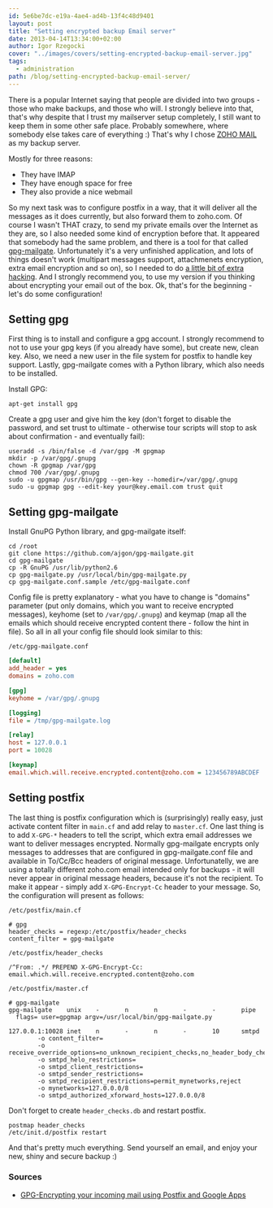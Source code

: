 ```yaml
---
id: 5e6be7dc-e19a-4ae4-ad4b-13f4c48d9401
layout: post
title: "Setting encrypted backup Email server"
date: 2013-04-14T13:34:00+02:00
author: Igor Rzegocki
cover: "../images/covers/setting-encrypted-backup-email-server.jpg"
tags:
  - administration
path: /blog/setting-encrypted-backup-email-server/
---
```


There is a popular Internet saying that people are divided into two groups -
those who make backups, and those who will. I strongly believe into that,
that's why despite that I trust my mailserver setup completely, I still want to
keep them in some other safe place. Probably somewhere, where somebody else
takes care of everything :) That's why I chose
[ZOHO MAIL](https://mail.zoho.com/) as my backup server.

<!--more-->

Mostly for three reasons:

* They have IMAP
* They have enough space for free
* They also provide a nice webmail

So my next task was to configure postfix in a way, that it will deliver all the
messages as it does currently, but also forward them to zoho.com. Of course I
wasn't THAT crazy, to send my private emails over the Internet as they are, so
I also needed some kind of encryption before that. It appeared that somebody
had the same problem, and there is a tool for that called
[gpg-mailgate](https://code.google.com/archive/p/gpg-mailgate/). Unfortunately it's a
very unfinished application, and lots of things doesn't work (multipart
messages support, attachmenets encryption, extra email encryption and so on),
so I needed to do
[a little bit of extra hacking](https://github.com/ajgon/gpg-mailgate). And I
strongly recommend you, to use my version if you thinking about encrypting your
email out of the box. Ok, that's for the beginning - let's do some
configuration!

## Setting gpg

First thing is to install and configure a gpg account. I strongly recommend to
not to use your gpg keys (if you already have some), but create new, clean key.
Also, we need a new user in the file system for postfix to handle key support.
Lastly, gpg-mailgate comes with a Python library, which also needs to be
installed.

Install GPG:

```bash{promptUser: root}
apt-get install gpg
```

Create a gpg user and give him the key (don't forget to disable the password,
and set trust to ultimate - otherwise tour scripts will stop to ask about
confirmation - and eventually fail):

```bash{promptUser: root}
useradd -s /bin/false -d /var/gpg -M gpgmap
mkdir -p /var/gpg/.gnupg
chown -R gpgmap /var/gpg
chmod 700 /var/gpg/.gnupg
sudo -u gpgmap /usr/bin/gpg --gen-key --homedir=/var/gpg/.gnupg
sudo -u gpgmap gpg --edit-key your@key.email.com trust quit
```

## Setting gpg-mailgate

Install GnuPG Python library, and gpg-mailgate itself:

```bash{promptUser: root}
cd /root
git clone https://github.com/ajgon/gpg-mailgate.git
cd gpg-mailgate
cp -R GnuPG /usr/lib/python2.6
cp gpg-mailgate.py /usr/local/bin/gpg-mailgate.py
cp gpg-mailgate.conf.sample /etc/gpg-mailgate.conf
```

Config file is pretty explanatory - what you have to change is "domains"
parameter (put only domains, which you want to receive encrypted messages),
keyhome (set to `/var/gpg/.gnupg`) and keymap (map all the emails which should
receive encrypted content there - follow the hint in file). So all in all your
config file should look similar to this:

`/etc/gpg-mailgate.conf`
```ini
[default]
add_header = yes
domains = zoho.com

[gpg]
keyhome = /var/gpg/.gnupg

[logging]
file = /tmp/gpg-mailgate.log

[relay]
host = 127.0.0.1
port = 10028

[keymap]
email.which.will.receive.encrypted.content@zoho.com = 123456789ABCDEF
```

## Setting postfix

The last thing is postfix configuration which is (surprisingly) really easy,
just activate content filter in `main.cf` and add relay to `master.cf`. One
last thing is to add `X-GPG-*` headers to tell the script, which extra email
addresses we want to deliver messages encrypted. Normally gpg-mailgate encrypts
only messages to addresses that are configured in gpg-mailgate.conf file and
available in To/Cc/Bcc headers of original message. Unfortunatelly, we are
using a totally different zoho.com email intended only for backups - it will
never appear in original message headers, because it's not the recipient. To
make it appear - simply add `X-GPG-Encrypt-Cc` header to your message. So, the
configuration will present as follows:

`/etc/postfix/main.cf`
```none
# gpg
header_checks = regexp:/etc/postfix/header_checks
content_filter = gpg-mailgate
```

`/etc/postfix/header_checks`
```none
/^From: .*/ PREPEND X-GPG-Encrypt-Cc: email.which.will.receive.encrypted.content@zoho.com
```

`/etc/postfix/master.cf`
```none
# gpg-mailgate
gpg-mailgate    unix    -       n       n       -       -       pipe
  flags= user=gpgmap argv=/usr/local/bin/gpg-mailgate.py

127.0.0.1:10028 inet    n       -       n       -       10      smtpd
        -o content_filter=
        -o receive_override_options=no_unknown_recipient_checks,no_header_body_checks
        -o smtpd_helo_restrictions=
        -o smtpd_client_restrictions=
        -o smtpd_sender_restrictions=
        -o smtpd_recipient_restrictions=permit_mynetworks,reject
        -o mynetworks=127.0.0.0/8
        -o smtpd_authorized_xforward_hosts=127.0.0.0/8
```

Don't forget to create `header_checks.db` and restart postfix.

```bash{promptUser: root}
postmap header_checks
/etc/init.d/postfix restart
```

And that's pretty much everything. Send yourself an email, and enjoy your new,
shiny and secure backup :)

### Sources

* [GPG-Encrypting your incoming mail using Postfix and Google Apps](https://ultramegaman.wordpress.com/tag/gpg-mailgate/)
